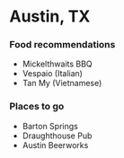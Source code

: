 # Austin, TX

### Food recommendations

* Mickelthwaits BBQ
* Vespaio (Italian)
* Tan My (Vietnamese)

### Places to go

* Barton Springs
* Draughthouse Pub
* Austin Beerworks
